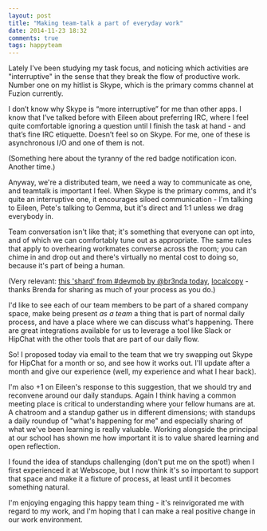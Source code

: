 ```yaml
---
layout: post
title: "Making team-talk a part of everyday work"
date: 2014-11-23 18:32
comments: true
tags: happyteam
---
```

Lately I've been studying my task focus, and noticing which activities are "interruptive" in the sense that they break the flow of productive work. Number one on my hitlist is Skype, which is the primary comms channel at Fuzion currently.

I don’t know why Skype is “more interruptive” for me than other apps. I know that I’ve talked before with Eileen about preferring IRC, where I feel quite comfortable ignoring a question until I finish the task at hand - and that’s fine IRC etiquette. Doesn’t feel so on Skype. For me, one of these is asynchronous I/O and one of them is not.

(Something here about the tyranny of the red badge notification icon. Another time.)

Anyway, we're a distributed team, we need a way to communicate as one, and teamtalk is important I feel. When Skype is the primary comms, and it's quite an interruptive one, it encourages siloed communication - I'm talking to Eileen, Pete's talking to Gemma, but it's direct and 1:1 unless we drag everybody in.

Team conversation isn't like that; it's something that everyone can opt into, and of which we can comfortably tune out as appropriate. The same rules that apply to overhearing workmates converse across the room; you can chime in and drop out and there's virtually no mental cost to doing so, because it's part of being a human.

(Very relevant: [this 'shard' from #devmob by @br3nda today](https://www.evernote.com/shard/s2/sh/e54ea520-55a2-41ca-887a-36c73ed622fb/9ea14577655c7fb4fa545060e565d86d), [localcopy](/images/happy-teams-by-br3nda.png) - thanks Brenda for sharing as much of your process as you do.)

I'd like to see each of our team members to be part of a shared company space, make being present _as a team_ a thing that is part of normal daily process, and have a place where we can discuss what's happening. There are great integrations available for us to leverage a tool like Slack or HipChat with the other tools that are part of our daily flow.

So! I proposed today via email to the team that we try swapping out Skype for HipChat for a month or so, and see how it works out. I'll update after a month and give our experience (well, my experience and what I hear back).

I'm also +1 on Eileen's response to this suggestion, that we should try and reconvene around our daily standups. Again I think having a common meeting place is critical to understanding where your fellow humans are at. A chatroom and a standup gather us in different dimensions; with standups a daily roundup of "what's happening for me" and especially sharing of what we've been learning is really valuable. Working alongside the principal at our school has shown me how important it is to value shared learning and open reflection.

I found the idea of standups challenging (don't put me on the spot!) when I first experienced it at Webscope, but I now think it's so important to support that space and make it a fixture of process, at least until it becomes something natural.

I'm enjoying engaging this happy team thing - it's reinvigorated me with regard to my work, and I'm hoping that I can make a real positive change in our work environment.
